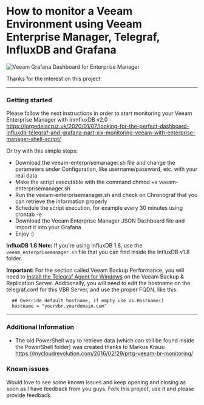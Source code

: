 How to monitor a Veeam Environment using Veeam Enterprise Manager, Telegraf, InfluxDB and Grafana
===================
![Veeam Grafana Dashboard for Enterprise Manager](https://www.jorgedelacruz.es/wp-content/uploads/2020/01/veeam-grafana-em-001.png)

Thanks for the interest on this project. 

----------
### Getting started
Please follow the next instructions in order to start monitoring your Veeam Enterprise Manager with InmfluxDB v2.0 - https://jorgedelacruz.uk/2020/01/07/looking-for-the-perfect-dashboard-influxdb-telegraf-and-grafana-part-xix-monitoring-veeam-with-enterprise-manager-shell-script/

Or try with this simple steps:
* Download the veeam-enterprisemanager.sh file and change the parameters under Configuration, like username/password, etc. with your real data
* Make the script executable with the command chmod +x veeam-enterprisemanager.sh
* Run the veeam-enterprisemanager.sh and check on Chronograf that you can retrieve the information properly
* Schedule the script execution, for example every 30 minutes using crontab -e
* Download the Veeam Enterprise Manager JSON Dashboard file and import it into your Grafana
* Enjoy :)

**InfluxDB 1.8 Note:** If you're using InfluxDB 1.8, use the `veeam_enterprisemanager.sh` file that you can find inside the InfluxDB v1.8 folder.

**Important:** For the section called Veeam Backup Performance, you will need to [install the Telegraf Agent for Windows](https://github.com/influxdata/telegraf/blob/master/docs/WINDOWS_SERVICE.md) on the Veeam Backup & Replication Server. Additionally, you will need to edit the hostname on the telegraf.conf for this VBR Server, and use the proper FQDN, like this:

      ## Override default hostname, if empty use os.Hostname()
      hostname = "yourvbr.yourdomain.com"

----------

### Additional Information
* The old PowerShell way to retrieve data (which can still be found inside the PowerShell folder) was created thanks to Markus Kraus: https://mycloudrevolution.com/2016/02/29/prtg-veeam-br-monitoring/

### Known issues 
Would love to see some known issues and keep opening and closing as soon as I have feedback from you guys. Fork this project, use it and please provide feedback.
